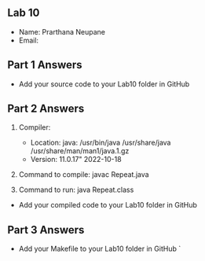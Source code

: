## Lab 10

- Name: Prarthana Neupane
- Email:

## Part 1 Answers

- Add your source code to your Lab10 folder in GitHub

## Part 2 Answers

1. Compiler:

   - Location: java: /usr/bin/java /usr/share/java /usr/share/man/man1/java.1.gz
   - Version: 11.0.17" 2022-10-18
2. Command to compile: javac Repeat.java
3. Command to run: java Repeat.class

- Add your compiled code to your Lab10 folder in GitHub

## Part 3 Answers

- Add your Makefile to your Lab10 folder in GitHub
`
